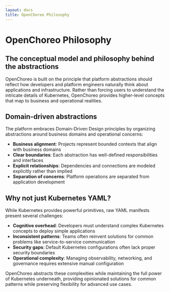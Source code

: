 ```yaml
---
layout: docs
title: OpenChoreo Philosophy
---
```


# OpenChoreo Philosophy

## The conceptual model and philosophy behind the abstractions

OpenChoreo is built on the principle that platform abstractions should reflect how developers and platform engineers naturally think about applications and infrastructure. Rather than forcing users to understand the intricate details of Kubernetes, OpenChoreo provides higher-level concepts that map to business and operational realities.

## Domain-driven abstractions

The platform embraces Domain-Driven Design principles by organizing abstractions around business domains and operational concerns:

- **Business alignment**: Projects represent bounded contexts that align with business domains
- **Clear boundaries**: Each abstraction has well-defined responsibilities and interfaces  
- **Explicit relationships**: Dependencies and connections are modeled explicitly rather than implied
- **Separation of concerns**: Platform operations are separated from application development

## Why not just Kubernetes YAML?

While Kubernetes provides powerful primitives, raw YAML manifests present several challenges:

- **Cognitive overhead**: Developers must understand complex Kubernetes concepts to deploy simple applications
- **Inconsistent patterns**: Teams often reinvent solutions for common problems like service-to-service communication
- **Security gaps**: Default Kubernetes configurations often lack proper security boundaries
- **Operational complexity**: Managing observability, networking, and governance requires extensive manual configuration

OpenChoreo abstracts these complexities while maintaining the full power of Kubernetes underneath, providing opinionated solutions for common patterns while preserving flexibility for advanced use cases.